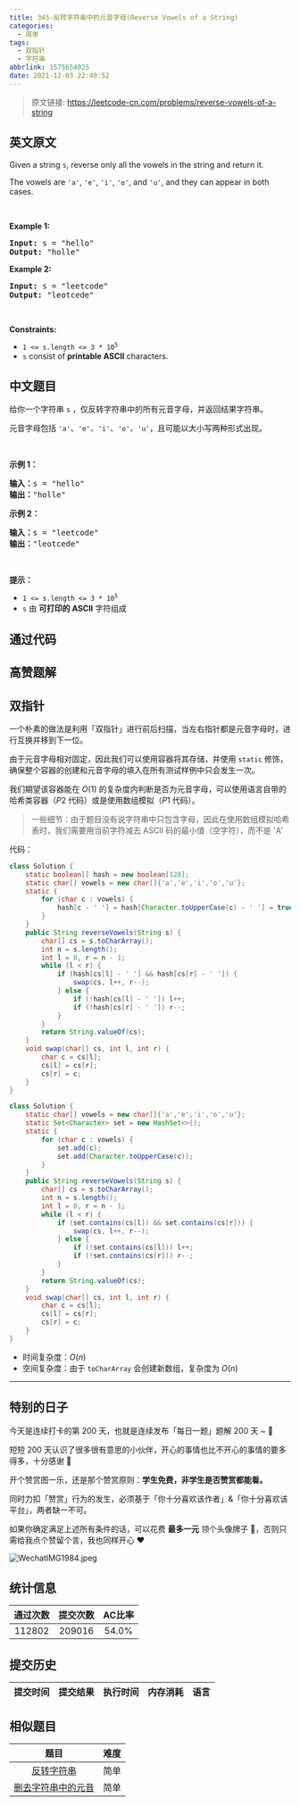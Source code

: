 ```yaml
---
title: 345-反转字符串中的元音字母(Reverse Vowels of a String)
categories:
  - 简单
tags:
  - 双指针
  - 字符串
abbrlink: 1575654025
date: 2021-12-03 22:49:52
---
```


> 原文链接: https://leetcode-cn.com/problems/reverse-vowels-of-a-string


## 英文原文
<div><p>Given a string <code>s</code>, reverse only all the vowels in the string and return it.</p>

<p>The vowels are <code>&#39;a&#39;</code>, <code>&#39;e&#39;</code>, <code>&#39;i&#39;</code>, <code>&#39;o&#39;</code>, and <code>&#39;u&#39;</code>, and they can appear in both cases.</p>

<p>&nbsp;</p>
<p><strong>Example 1:</strong></p>
<pre><strong>Input:</strong> s = "hello"
<strong>Output:</strong> "holle"
</pre><p><strong>Example 2:</strong></p>
<pre><strong>Input:</strong> s = "leetcode"
<strong>Output:</strong> "leotcede"
</pre>
<p>&nbsp;</p>
<p><strong>Constraints:</strong></p>

<ul>
	<li><code>1 &lt;= s.length &lt;= 3 * 10<sup>5</sup></code></li>
	<li><code>s</code> consist of <strong>printable ASCII</strong> characters.</li>
</ul>
</div>

## 中文题目
<div><p>给你一个字符串 <code>s</code> ，仅反转字符串中的所有元音字母，并返回结果字符串。</p>

<p>元音字母包括 <code>'a'</code>、<code>'e'</code>、<code>'i'</code>、<code>'o'</code>、<code>'u'</code>，且可能以大小写两种形式出现。</p>

<p>&nbsp;</p>

<p><strong>示例 1：</strong></p>

<pre>
<strong>输入：</strong>s = "hello"
<strong>输出：</strong>"holle"
</pre>

<p><strong>示例 2：</strong></p>

<pre>
<strong>输入：</strong>s = "leetcode"
<strong>输出：</strong>"leotcede"</pre>

<p>&nbsp;</p>

<p><strong>提示：</strong></p>

<ul>
	<li><code>1 &lt;= s.length &lt;= 3 * 10<sup>5</sup></code></li>
	<li><code>s</code> 由 <strong>可打印的 ASCII</strong> 字符组成</li>
</ul>
</div>

## 通过代码
<RecoDemo>
</RecoDemo>


## 高赞题解
## 双指针

一个朴素的做法是利用「双指针」进行前后扫描，当左右指针都是元音字母时，进行互换并移到下一位。

由于元音字母相对固定，因此我们可以使用容器将其存储，并使用 `static` 修饰，确保整个容器的创建和元音字母的填入在所有测试样例中只会发生一次。

我们期望该容器能在 $O(1)$ 的复杂度内判断是否为元音字母，可以使用语言自带的哈希类容器（$P2$ 代码）或是使用数组模拟（$P1$ 代码）。

> 一些细节：由于题目没有说字符串中只包含字母，因此在使用数组模拟哈希表时，我们需要用当前字符减去 ASCII 码的最小值（空字符），而不是 'A'

代码：
```Java []
class Solution {
    static boolean[] hash = new boolean[128];
    static char[] vowels = new char[]{'a','e','i','o','u'};
    static {
        for (char c : vowels) {
            hash[c - ' '] = hash[Character.toUpperCase(c) - ' '] = true;
        }
    }
    public String reverseVowels(String s) {
        char[] cs = s.toCharArray();
        int n = s.length();
        int l = 0, r = n - 1;
        while (l < r) {
            if (hash[cs[l] - ' '] && hash[cs[r] - ' ']) {
                swap(cs, l++, r--);
            } else {
                if (!hash[cs[l] - ' ']) l++;
                if (!hash[cs[r] - ' ']) r--;
            }
        }
        return String.valueOf(cs);
    }
    void swap(char[] cs, int l, int r) {
        char c = cs[l];
        cs[l] = cs[r];
        cs[r] = c;
    }
}
```
```Java []
class Solution {
    static char[] vowels = new char[]{'a','e','i','o','u'};
    static Set<Character> set = new HashSet<>();
    static {
        for (char c : vowels) {
            set.add(c);
            set.add(Character.toUpperCase(c));
        }
    }
    public String reverseVowels(String s) {
        char[] cs = s.toCharArray();
        int n = s.length();
        int l = 0, r = n - 1;
        while (l < r) {
            if (set.contains(cs[l]) && set.contains(cs[r])) {
                swap(cs, l++, r--);
            } else {
                if (!set.contains(cs[l])) l++;
                if (!set.contains(cs[r])) r--;
            }
        }
        return String.valueOf(cs);
    }
    void swap(char[] cs, int l, int r) {
        char c = cs[l];
        cs[l] = cs[r];
        cs[r] = c;
    }
}
```
* 时间复杂度：$O(n)$
* 空间复杂度：由于 `toCharArray` 会创建新数组，复杂度为 $O(n)$

---

## 特别的日子

今天是连续打卡的第 $200$ 天，也就是连续发布「每日一题」题解 $200$ 天 ~ 🤣

短短 $200$ 天认识了很多很有意思的小伙伴，开心的事情也比不开心的事情的要多得多，十分感谢 🙏

开个赞赏图一乐，还是那个赞赏原则：**学生免费，非学生是否赞赏都能看。**

同时力扣「赞赏」行为的发生，必须基于「你十分喜欢该作者」&「你十分喜欢该平台」，两者缺一不可。

如果你确定满足上述所有条件的话，可以花费 **最多一元** 领个头像牌子 🤣，否则只需给我点个赞留个言，我也同样开心 ❤️ 

![WechatIMG1984.jpeg](../images/reverse-vowels-of-a-string-0.jpeg)


## 统计信息
| 通过次数 | 提交次数 | AC比率 |
| :------: | :------: | :------: |
|    112802    |    209016    |   54.0%   |

## 提交历史
| 提交时间 | 提交结果 | 执行时间 |  内存消耗  | 语言 |
| :------: | :------: | :------: | :--------: | :--------: |


## 相似题目
|                             题目                             | 难度 |
| :----------------------------------------------------------: | :---------: |
| [反转字符串](https://leetcode-cn.com/problems/reverse-string/) | 简单|
| [删去字符串中的元音](https://leetcode-cn.com/problems/remove-vowels-from-a-string/) | 简单|
